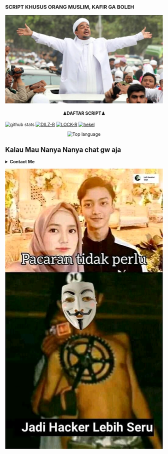 ### SCRIPT KHUSUS ORANG MUSLIM, KAFIR GA BOLEH
![template_s](https://github.com/rumxyz/rumxyz/blob/main/IMG-20201204-WA0322.jpg)
<h4 align="center">
   ♟DAFTAR SCRIPT♟
</h4 aling="center">
 
![github stats](https://github-readme-stats.vercel.app/api?username=rumxyz&show_icons=true&theme=yellow)
<a href="https://github.com/rumxyz/DILZ-R"><img title="DILZ-R" src="https://github-readme-stats.vercel.app/api/pin/?username=rumxyz&repo=DILZ-R&theme=vision-friendly-pink"></a>
<a href="https://github.com/rumxyz/LOCK-R"><img title="LOCK-R" src="https://github-readme-stats.vercel.app/api/pin/?username=rumxyz&repo=LOCK-R&theme=vision-friendly-pink"></a>
<a href="https://github.com/rumxyz/hekel"><img title="hekel" src="https://github-readme-stats.vercel.app/api/pin/?username=rumxyz&repo=hekel&theme=vision-friendly-pink"></a>
<p align="center">
  <img src="https://github-readme-stats.vercel.app/api/top-langs/?username=storiku&layout=compact" alt="Top language">

## Kalau Mau Nanya Nanya chat gw aja
<details close>
  <summary><strong>Contact Me</strong></summary>

[![](https://img.shields.io/badge/Whatsapp-CHAT-blue?logo=Whatsapp&logoColor=blue&labelColor=black)](https://wa.me/6285695037877?text=Asalamualaikum+Cantik)
[![](https://img.shields.io/badge/Facebook-blue?logo=Facebook&logoColor=blue&labelColor=black)](https://www.facebook.com/RUMXYZ5X)
[![](https://img.shields.io/badge/Instagram-blue?logo=Instagram&logoColor=blue&labelColor=black)](https://www.instagram.com/_rumxyz/)

</details>

![template_s](https://github.com/rumxyz/rumxyz/blob/main/FB_IMG_16069122161835941.jpg)
